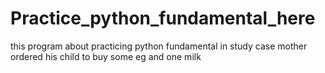 # Practice_python_fundamental_here
this program about practicing python fundamental in study case mother ordered his child to buy some eg and one milk
